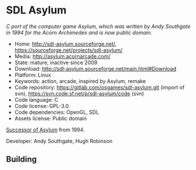 # SDL Asylum

_C port of the computer game Asylum, which was written by Andy Southgate in 1994 for the Acorn Archimedes and is now public domain._

- Home: http://sdl-asylum.sourceforge.net/, https://sourceforge.net/projects/sdl-asylum/
- Media: http://asylum.acornarcade.com/
- State: mature, inactive since 2009 
- Download: http://sdl-asylum.sourceforge.net/main.html#Download
- Platform: Linux
- Keywords: action, arcade, inspired by Asylum, remake
- Code repository: https://gitlab.com/osgames/sdl-asylum.git (import of svn), https://svn.code.sf.net/p/sdl-asylum/code (svn)
- Code language: C
- Code license: GPL-3.0
- Code dependencies: OpenGL, SDL
- Assets license: Public domain

[Successor of Asylum](http://asylum.acornarcade.com/) from 1994.

Developer: Andy Southgate, Hugh Robinson

## Building

